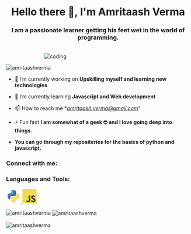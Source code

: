 <h1 align="center">Hello there 👋, I'm Amritaash Verma</h1>
<h3 align="center">I am a passionate learner getting his feet wet in the world of programming.</h3>
<br>
<img align="right" alt="coding" width="400" src="https://gist.githubusercontent.com/vininjr/d29bb07bdadb41e4b0923bc8fa748b1a/raw/88f20c9d749d756be63f22b09f3c4ac570bc5101/programming.gif">
<br>
<p align="left"> <img src="https://komarev.com/ghpvc/?username=amritaashverma&label=Profile%20views&color=0e75b6&style=flat" alt="amritaashverma" /> </p>

- 🔭 I’m currently working on **Upskilling myself and learning new technologies**

- 🌱 I’m currently learning **Javascript and Web development**

- 📫 How to reach me **amritaash.verma@gmail.com*"

- ⚡ Fun fact **I am somewhat of a geek 🤓 and I love going deep into things.**

- **You can go through my repositeries for the basics of python and javascript.**

<h3 align="left">Connect with me:</h3>
<p align="left">
</p>

<h3 align="left">Languages and Tools:</h3>
<p align="left"><a href="https://www.python.org" target="_blank" rel="noreferrer"> <img src="https://raw.githubusercontent.com/devicons/devicon/master/icons/python/python-original.svg" alt="python" width="40" height="40"/> </a> <a href="https://developer.mozilla.org/en-US/docs/Web/JavaScript" target="_blank" rel="noreferrer"> <img src="https://raw.githubusercontent.com/devicons/devicon/master/icons/javascript/javascript-original.svg" alt="javascript" width="40" height="40"/> </a> </p>

<p><img align="left" src="https://github-readme-stats.vercel.app/api/top-langs?username=amritaashverma&show_icons=true&locale=en&layout=compact&bg_color=000&text_color=fff&title_color=fff" alt="amritaashverma" /></p>

<p>&nbsp;<img align="center" src="https://github-readme-stats.vercel.app/api?username=amritaashverma&show_icons=true&locale=en&bg_color=000&text_color=fff&title_color=fff" alt="amritaashverma" /></p>

<p><img align="center" src="https://github-readme-streak-stats.herokuapp.com/?user=amritaashverma&theme=dark" alt="amritaashverma" /></p>
<!-- this is the link for making the github repository for future reference: https://rahuldkjain.github.io/gh-profile-readme-generator/>
